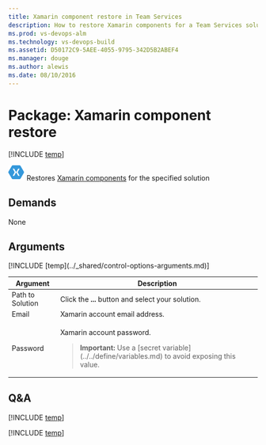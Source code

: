 ```yaml
---
title: Xamarin component restore in Team Services
description: How to restore Xamarin components for a Team Services solution
ms.prod: vs-devops-alm
ms.technology: vs-devops-build
ms.assetid: D50172C9-5AEE-4055-9795-342D5B2ABEF4
ms.manager: douge
ms.author: alewis
ms.date: 08/10/2016
---
```


# Package: Xamarin component restore

[!INCLUDE [temp](../../_shared/version-tfs-2017-rtm.md)]

![icon](_img/xamarin-component-restore.png) Restores [Xamarin components](https://components.xamarin.com/) for the specified solution


## Demands

None


## Arguments

<table>
<thead>
<tr>
<th>Argument</th>
<th>Description</th>
</tr>
</thead>
<tr>
<td>Path to Solution</td>
<td>
Click the <strong>...</strong> button and select your solution.
</td>
</tr>
<tr>
<td>Email</td>
<td>
Xamarin account email address.</td>
</tr>
<tr>
<td>Password</td>
<td>
<p>Xamarin account password.</p>
<blockquote><strong>Important: </strong> Use a [secret variable](../../define/variables.md) to avoid exposing this value.</blockquote>
</td>
</tr>
[!INCLUDE [temp](../_shared/control-options-arguments.md)]
</table>


## Q&A
<!-- BEGINSECTION class="md-qanda" -->

[!INCLUDE [temp](../../_shared/qa-agents.md)]

[!INCLUDE [temp](../../_shared/qa-versions.md)]

<!-- ENDSECTION -->